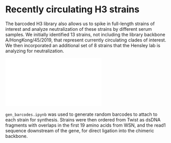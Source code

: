 # Recently circulating H3 strains

The barcoded H3 library also allows us to spike in full-length strains of interest and analyze neutralization of these strains by different serum samples. We initially identified 13 strains, not including the library backbone A/HongKong/45/2019, that represent currently circulating clades of interest. We then incorporated an additional set of 8 strains that the Hensley lab is analyzing for neutralization.

![H3 Strain Summary](recently_circulating_h3.pdf)

`gen_barcodes.ipynb` was used to generate random barcodes to attach to each strain for synthesis. Strains were then ordered from Twist as dsDNA fragments with overlaps in the first 19 amino acids from WSN, and the read1 sequence downstream of the gene, for direct ligation into the chimeric backbone. 